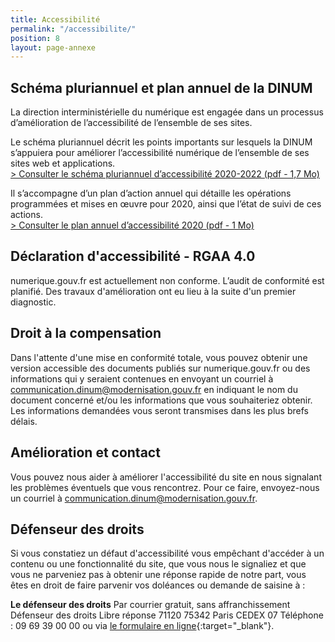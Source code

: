 ```yaml
---
title: Accessibilité
permalink: "/accessibilite/"
position: 8
layout: page-annexe
---
```


## Schéma pluriannuel et plan annuel de la DINUM
La direction interministérielle du numérique est engagée dans un processus d’amélioration de l’accessibilité de l’ensemble de ses sites.

Le schéma pluriannuel décrit les points importants sur lesquels la DINUM s’appuiera pour améliorer l’accessibilité numérique de l’ensemble de ses sites web et applications.
<br>[> Consulter le schéma pluriannuel d’accessibilité 2020-2022 (pdf - 1,7 Mo)](/uploads/DINUM_SchemaPluriannuel_2020.pdf)

Il s’accompagne d’un plan d’action annuel qui détaille les opérations programmées et mises en œuvre pour 2020, ainsi que l’état de suivi de ces actions.
<br>[> Consulter le plan annuel d’accessibilité 2020 (pdf - 1 Mo)](/uploads/DINUM_PlanAnnuel_2020.pdf)

## Déclaration d'accessibilité - RGAA 4.0
numerique.gouv.fr est actuellement non conforme.
L’audit de conformité est planifié. Des travaux d'amélioration ont eu lieu à la suite d'un premier diagnostic.

## Droit à la compensation
Dans l'attente d'une mise en conformité totale, vous pouvez obtenir une version accessible des documents publiés sur numerique.gouv.fr ou des informations qui y seraient contenues en envoyant un courriel à communication.dinum@modernisation.gouv.fr en indiquant le nom du document concerné et/ou les informations que vous souhaiteriez obtenir. Les informations demandées vous seront transmises dans les plus brefs délais.

## Amélioration et contact
Vous pouvez nous aider à améliorer l'accessibilité du site en nous signalant les problèmes éventuels que vous rencontrez. Pour ce faire, envoyez-nous un courriel à communication.dinum@modernisation.gouv.fr.

## Défenseur des droits
Si vous constatiez un défaut d'accessibilité vous empêchant d'accéder à un contenu ou une fonctionnalité du site, que vous nous le signaliez et que vous ne parveniez pas à obtenir une réponse rapide de notre part, vous êtes en droit de faire parvenir vos doléances ou demande de saisine à :

**Le défenseur des droits**
Par courrier gratuit, sans affranchissement
Défenseur des droits
Libre réponse 71120
75342 Paris CEDEX 07
Téléphone : 09 69 39 00 00
ou via [le formulaire en ligne](https://www.defenseurdesdroits.fr/fr/contactez-nous){:target="_blank"}.
